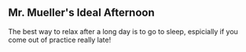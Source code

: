 ## Mr. Mueller's Ideal Afternoon
The best way to relax after a long day is to go to sleep, espicially if you come out of practice really late!